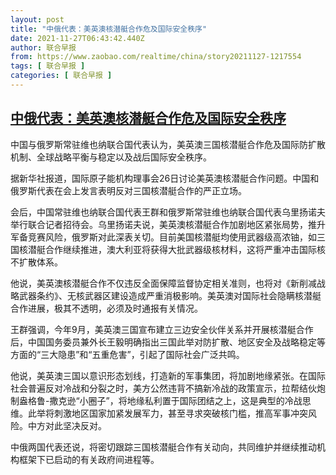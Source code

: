 ```yaml
---
layout: post
title: "中俄代表：美英澳核潜艇合作危及国际安全秩序"
date: 2021-11-27T06:43:42.440Z
author: 联合早报
from: https://www.zaobao.com/realtime/china/story20211127-1217554
tags: [ 联合早报 ]
categories: [ 联合早报 ]
---
```

<!--1638015900000-->
[中俄代表：美英澳核潜艇合作危及国际安全秩序](https://www.zaobao.com/realtime/china/story20211127-1217554)
------

<div>
<p>中国与俄罗斯常驻维也纳联合国代表认为，美英澳三国核潜艇合作危及国际防扩散机制、全球战略平衡与稳定以及战后国际安全秩序。</p><p>据新华社报道，国际原子能机构理事会26日讨论美英澳核潜艇合作问题。中国和俄罗斯代表在会上发言表明反对三国核潜艇合作的严正立场。</p><p>会后，中国常驻维也纳联合国代表王群和俄罗斯常驻维也纳联合国代表乌里扬诺夫举行联合记者招待会。乌里扬诺夫说，美英澳核潜艇合作加剧地区紧张局势，推升军备竞赛风险，俄罗斯对此深表关切。目前美国核潜艇均使用武器级高浓铀，如三国核潜艇合作继续推进，澳大利亚将获得大批武器级核材料，这将严重冲击国际核不扩散体系。</p><section id="imu"><div id="dfp-ad-imu1">        </div></section><p>他说，美英澳核潜艇合作不仅违反全面保障监督协定相关准则，也将对《新削减战略武器条约》、无核武器区建设造成严重消极影响。美英澳对国际社会隐瞒核潜艇合作进展，极其不透明，必须及时通报有关情况。</p><p>王群强调，今年9月，美英澳三国宣布建立三边安全伙伴关系并开展核潜艇合作后，中国国务委员兼外长王毅明确指出三国此举对防扩散、地区安全及战略稳定等方面的“三大隐患”和“五重危害”，引起了国际社会广泛共鸣。</p><p>他说，美英澳三国以意识形态划线，打造新的军事集团，将加剧地缘紧张。在国际社会普遍反对冷战和分裂之时，美方公然违背不搞新冷战的政策宣示，拉帮结伙炮制盎格鲁-撒克逊“小圈子”，将地缘私利置于国际团结之上，这是典型的冷战思维。此举将刺激地区国家加紧发展军力，甚至寻求突破核门槛，推高军事冲突风险。中方对此坚决反对。</p><div id="innity-in-post"></div><div id="dfp-ad-midarticlespecial">        </div><p>中俄两国代表还说，将密切跟踪三国核潜艇合作有关动向，共同维护并继续推动机构框架下已启动的有关政府间进程等。</p>      <div class="cx_paywall_placeholder" id="sph_cdp_40"></div>
</div>
